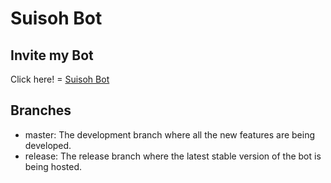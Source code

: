 # Suisoh Bot

## Invite my Bot

Click here! = [Suisoh Bot](https://discord.com/api/oauth2/authorize?client_id=890139710884818984&permissions=536267287616&redirect_uri=https%3A%2F%2Fdiscordapp.com%2Foauth2%2Fauthorize%3F%26client_id%3D890139710884818984%26scope%3Dbot&response_type=code&scope=bot)

## Branches

- master: The development branch where all the new features are being developed.
- release: The release branch where the latest stable version of the bot is being hosted.
